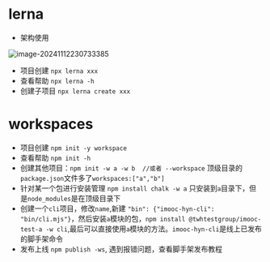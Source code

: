 # lerna

- 架构使用

  [lerna]: https://lerna.js.org/docs/api-reference/commands

![image-20241112230733385](C:\Users\tangweihong\AppData\Roaming\Typora\typora-user-images\image-20241112230733385.png)

- 项目创建 `npx lerna xxx`
- 查看帮助 `npx lerna -h`
- 创建子项目 `npx lerna create xxx`

# workspaces

- 项目创建 `npm init -y workspace`
- 查看帮助 `npm init -h`
- 创建其他项目：`npm init -w a -w b  //或者 --workspace`   顶级目录的`package.json`文件多了`workspaces:["a","b"]`
- 针对某一个包进行安装管理 `npm install chalk -w a` 只安装到`a`目录下，但是`node_modules`是在顶级目录下
- 创建一个`cli`项目，修改`name`,新建 `"bin": {"imooc-hyn-cli": "bin/cli.mjs"}`，然后安装`a`模块的包，`npm install @twhtestgroup/imooc-test-a -w cli`,最后可以直接使用`a`模块的方法。`imooc-hyn-cli`是线上已发布的脚手架命令
- 发布上线 `npm publish -ws`, 遇到报错问题，查看脚手架发布教程
